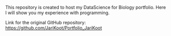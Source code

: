 This repository is created to host my DataScience for Biology portfolio. Here I will show you my experience with programming.

Link for the original GitHub repository: https://github.com/JariKoot/Portfolio_JariKoot
